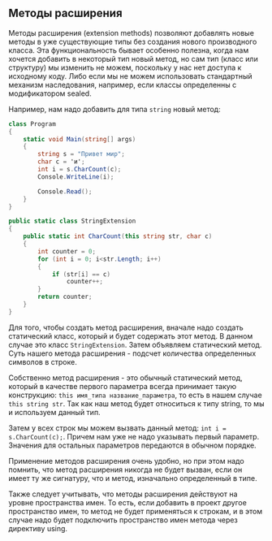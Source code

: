 ## Методы расширения

Методы расширения (extension methods) позволяют добавлять новые методы в уже существующие типы без создания нового производного класса. Эта функциональность бывает особенно 
полезна, когда нам хочется добавить в некоторый тип новый метод, но сам тип (класс или структуру) мы изменить не можем, поскольку у нас нет доступа к исходному коду. 
Либо если мы не можем использовать стандартный механизм наследования, например, если классы определенны с модификатором sealed.

Например, нам надо добавить для типа `string` новый метод:

```cs
class Program
{
    static void Main(string[] args)
    {
        string s = "Привет мир";
        char c = 'и';
        int i = s.CharCount(c);
        Console.WriteLine(i);

        Console.Read();
    }
}

public static class StringExtension
{
    public static int CharCount(this string str, char c)
    {
        int counter = 0;
        for (int i = 0; i<str.Length; i++)
        {
            if (str[i] == c)
                counter++;
        }
        return counter;
    }
}
```

Для того, чтобы создать метод расширения, вначале надо создать статический класс, который и будет содержать этот метод. В данном случае это класс 
`StringExtension`. Затем объявляем статический метод. Суть нашего метода расширения - подсчет количества определенных символов в строке.

Собственно метод расширения - это обычный статический метод, который в качестве первого параметра всегда принимает такую конструкцию: 
`this имя_типа название_параметра`, то есть в нашем случае `this string str`. Так как наш метод будет относиться к типу string, 
то мы и используем данный тип.

Затем у всех строк мы можем вызвать данный метод: `int i = s.CharCount(c);`. Причем нам уже не надо указывать первый параметр. 
Значения для остальных параметров передаются в обычном порядке.

Применение методов расширения очень удобно, но при этом надо помнить, что метод расширения никогда не будет вызван, если он имеет ту же сигнатуру, 
что и метод, изначально определенный в типе.

Также следует учитывать, что методы расширения действуют на уровне пространства имен. То есть, если добавить в проект другое пространство имен, то метод 
не будет применяться к строкам, и в этом случае надо будет подключить пространство имен метода через директиву using.

